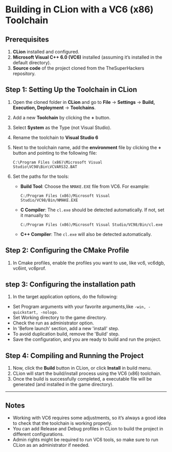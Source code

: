 # Building in CLion with a VC6 \(x86\) Toolchain

## Prerequisites

1. **CLion** installed and configured.
2. **Microsoft Visual C++ 6.0 (VC6)** installed (assuming it’s installed in the
   default directory).
3. **Source code** of the project cloned from the TheSuperHackers repository.

## Step 1: Setting Up the Toolchain in CLion

1. Open the cloned folder in **CLion** and go to **File** -> **Settings** -> **Build, Execution,
   Deployment** -> **Toolchains**.
2. Add a new **Toolchain** by clicking the **+** button.
3. Select **System** as the Type (not Visual Studio).
4. Rename the toolchain to **Visual Studio 6**
5. Next to the toolchain name, add the **environment** file by clicking the
   **+** button and pointing to the following file:

   ```text
   C:\Program Files (x86)\Microsoft Visual Studio\VC98\Bin\VCVARS32.BAT
   ```

6. Set the paths for the tools:
    - **Build Tool**: Choose the `NMAKE.EXE` file from VC6. For example:

      ```text
      C:/Program Files (x86)/Microsoft Visual Studio/VC98/Bin/NMAKE.EXE
      ```

    - **C Compiler**: The `cl.exe` should be detected automatically. If not, set
      it manually to:

      ```text
      C:/Program Files (x86)/Microsoft Visual Studio/VC98/Bin/cl.exe
      ```

    - **C++ Compiler**: The `cl.exe` will also be detected automatically.

## Step 2: Configuring the CMake Profile

1. In Cmake profiles, enable the profiles you want to use, like vc6, vc6dgb, vc6int, vc6prof.

## step 3: Configuring the installation path

1. In the target application options, do the following:

- Set Program arguments with your favorite arguments,like `-win, -quickstart, -nologo`.
- Set Working directory to the game directory.
- Check the run as administrator option.
- In 'Before launch' section, add a new 'install' step.
- To avoid duplication build, remove the 'Build' step.
- Save the configuration, and you are ready to build and run the project.

## Step 4: Compiling and Running the Project

1. Now, click the **Build** button in CLion, or click **Install** in build menu.
2. CLion will start the build/install process using the VC6 (x86) toolchain.
3. Once the build is successfully completed, a executable file will be generated (and installed in the game directory).

---

## Notes

- Working with VC6 requires some adjustments, so it’s always a good idea to check
  that the toolchain is working properly.
- You can add Release and Debug profiles in CLion to build the project in
  different configurations.
- Admin rights might be required to run VC6 tools, so make sure to run CLion as an administrator if needed.
